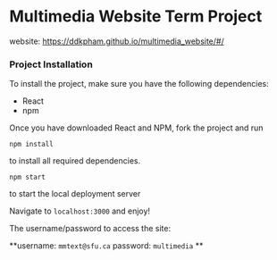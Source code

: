 # Multimedia Website Term Project

website: https://ddkpham.github.io/multimedia_website/#/

### Project Installation

To install the project, make sure you have the following dependencies:

- React
- npm

Once you have downloaded React and NPM, fork the project and run 
```
npm install

```
to install all required dependencies. 
```
npm start
```
to start the local deployment server


Navigate to `localhost:3000` and enjoy! 

The username/password to access the site: 

**username: `mmtext@sfu.ca` password: `multimedia` ** 
